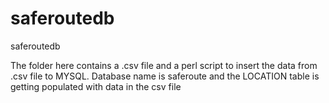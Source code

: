 saferoutedb
===========

saferoutedb

The folder here contains a .csv file and a perl script to insert the data from .csv file to MYSQL. Database name is saferoute and the LOCATION table is getting populated with data in the csv file
